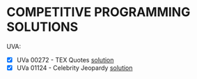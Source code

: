 # COMPETITIVE PROGRAMMING SOLUTIONS

UVA:

- [x] UVa 00272 - TEX Quotes [solution](UVA/UVa%2000272%20-%20TEX%20Quotes/main.cpp)
- [x] UVa 01124 - Celebrity Jeopardy [solution](UVA/UVa%2001124%20-%20Celebrity%20Jeopardy/main.cpp)
